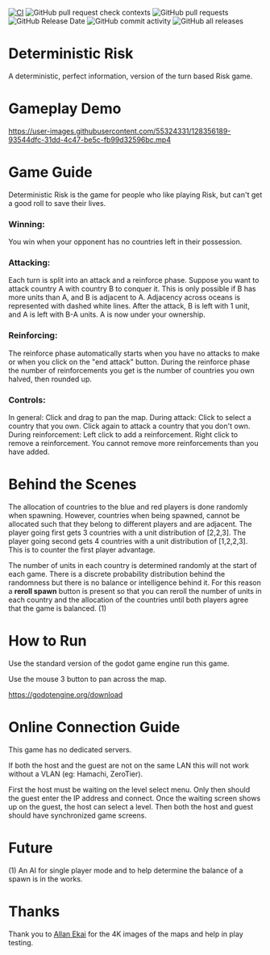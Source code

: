 [![CI](https://github.com/ra314/deterministic-risk/actions/workflows/blank.yml/badge.svg)](https://github.com/ra314/deterministic-risk/actions/workflows/blank.yml)
![GitHub pull request check contexts](https://img.shields.io/github/status/contexts/pulls/ra314/deterministic-risk/9)
![GitHub pull requests](https://img.shields.io/github/issues-pr/ra314/deterministic-risk)
![GitHub Release Date](https://img.shields.io/github/release-date/ra314/deterministic-risk)
![GitHub commit activity](https://img.shields.io/github/commit-activity/m/ra314/deterministic-risk)
![GitHub all releases](https://img.shields.io/github/downloads/ra314/deterministic-risk/total)


# Deterministic Risk
A deterministic, perfect information, version of the turn based Risk game.

# Gameplay Demo
https://user-images.githubusercontent.com/55324331/128356189-93544dfc-31dd-4c47-be5c-fb99d32596bc.mp4

# Game Guide
Deterministic Risk is the game for people who like playing Risk, but can't get a good roll to save their lives.

### Winning:
You win when your opponent has no countries left in their possession.

### Attacking:
Each turn is split into an attack and a reinforce phase. 
Suppose you want to attack country A with country B to conquer it.
This is only possible if B has more units than A, and B is adjacent to A.
Adjacency across oceans is represented with dashed white lines.
After the attack, B is left with 1 unit, and A is left with B-A units.
A is now under your ownership.

### Reinforcing:
The reinforce phase automatically starts when you have no attacks to make or when you click on the "end attack" button. 
During the reinforce phase the number of reinforcements you get is the number of countries you own halved, then rounded up. 

### Controls:
In general:
    Click and drag to pan the map.
During attack:
    Click to select a country that you own.
    Click again to attack a country that you don't own.
During reinforcement:
    Left click to add a reinforcement.
    Right click to remove a reinforcement.
    You cannot remove more reinforcements than you have added.

# Behind the Scenes
The allocation of countries to the blue and red players is done randomly when spawning. However, countries when being spawned, cannot be allocated such that they belong to different players and are adjacent. The player going first gets 3 countries with a unit distribution of [2,2,3]. The player going second gets 4 countries with a unit distribution of [1,2,2,3]. This is to counter the first player advantage.

The number of units in each country is determined randomly at the start of each game. There is a discrete probability distribution behind the randomness but there is no balance or intelligence behind it.  For this reason a **reroll spawn** button is present so that you can reroll the number of units in each country and the allocation of the countries until both players agree that the game is balanced. (1)

# How to Run
Use the standard version of the godot game engine run this game.

Use the mouse 3 button to pan across the map.

https://godotengine.org/download

# Online Connection Guide
This game has no dedicated servers.

If both the host and the guest are not on the same LAN this will not work without a VLAN (eg: Hamachi, ZeroTier).

First the host must be waiting on the level select menu. Only then should the guest enter the IP address and connect. Once the waiting screen shows up on the guest, the host can select a level. Then both the host and guest should have synchronized game screens.

# Future
(1) An AI for single player mode and to help determine the balance of a spawn is in the works.

# Thanks
Thank you to [Allan Ekai](https://github.com/RifleDLuffy) for the 4K images of the maps and help in play testing.
